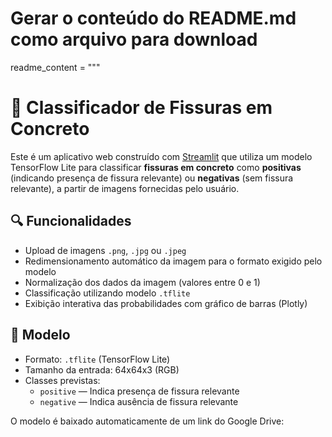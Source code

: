 # Gerar o conteúdo do README.md como arquivo para download

readme_content = """
# 🧱 Classificador de Fissuras em Concreto

Este é um aplicativo web construído com [Streamlit](https://streamlit.io/) que utiliza um modelo TensorFlow Lite para classificar **fissuras em concreto** como **positivas** (indicando presença de fissura relevante) ou **negativas** (sem fissura relevante), a partir de imagens fornecidas pelo usuário.

## 🔍 Funcionalidades

- Upload de imagens `.png`, `.jpg` ou `.jpeg`
- Redimensionamento automático da imagem para o formato exigido pelo modelo
- Normalização dos dados da imagem (valores entre 0 e 1)
- Classificação utilizando modelo `.tflite`
- Exibição interativa das probabilidades com gráfico de barras (Plotly)

## 🧠 Modelo

- Formato: `.tflite` (TensorFlow Lite)
- Tamanho da entrada: 64x64x3 (RGB)
- Classes previstas:
  - `positive` — Indica presença de fissura relevante
  - `negative` — Indica ausência de fissura relevante

O modelo é baixado automaticamente de um link do Google Drive:

